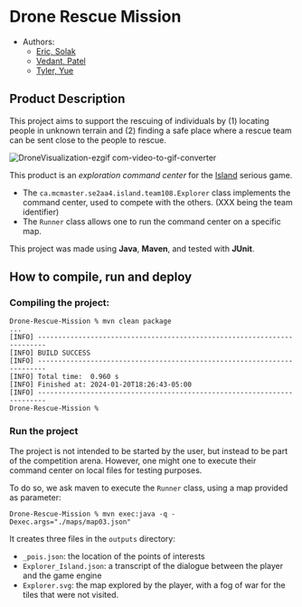 # Drone Rescue Mission

- Authors:
  - [Eric, Solak](solake@mcmaster.ca)
  - [Vedant, Patel](patev70@mcmaster.ca)
  - [Tyler, Yue](yuet5@mcmaster.ca)

## Product Description
This project aims to support the rescuing of individuals by (1) locating people in unknown terrain and (2) finding a safe place where a rescue team can be sent close to the people to rescue.

![DroneVisualization-ezgif com-video-to-gif-converter](https://github.com/user-attachments/assets/4ee11c1e-6b89-4215-977a-64d2f520ab8f)

This product is an _exploration command center_ for the [Island](https://ace-design.github.io/island/) serious game.

- The `ca.mcmaster.se2aa4.island.team108.Explorer` class implements the command center, used to compete with the others. (XXX being the team identifier)
- The `Runner` class allows one to run the command center on a specific map.

This project was made using **Java**, **Maven**, and tested with **JUnit**.
  
## How to compile, run and deploy

### Compiling the project:

```
Drone-Rescue-Mission % mvn clean package
...
[INFO] ------------------------------------------------------------------------
[INFO] BUILD SUCCESS
[INFO] ------------------------------------------------------------------------
[INFO] Total time:  0.960 s
[INFO] Finished at: 2024-01-20T18:26:43-05:00
[INFO] ------------------------------------------------------------------------
Drone-Rescue-Mission %
```

### Run the project

The project is not intended to be started by the user, but instead to be part of the competition arena. However, one might one to execute their command center on local files for testing purposes.

To do so, we ask maven to execute the `Runner` class, using a map provided as parameter:

```
Drone-Rescue-Mission % mvn exec:java -q -Dexec.args="./maps/map03.json"
```

It creates three files in the `outputs` directory:

- `_pois.json`: the location of the points of interests
- `Explorer_Island.json`: a transcript of the dialogue between the player and the game engine
- `Explorer.svg`: the map explored by the player, with a fog of war for the tiles that were not visited.
